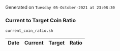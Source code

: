 Generated on `Tuesday 05-October-2021 at 23:08:30`

### Current to Target Coin Ratio
`current_coin_ratio.sh`

Date|Current|Target|Ratio
---|---|---|---
